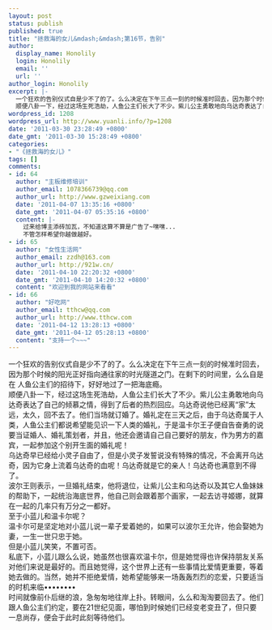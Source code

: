 ```yaml
---
layout: post
status: publish
published: true
title: "拯救海的女儿&mdash;&mdash;第16节，告别"
author:
  display_name: Honolily
  login: Honolily
  email: ''
  url: ''
author_login: Honolily
excerpt: |-
  一个狂欢的告别仪式自是少不了的了。么么决定在下午三点一刻的时候准时回去，因为那个时候的阳光正好指向通往家的时光隧道之门。在剩下的时间里，么么自是在 人鱼公主们的招待下，好好地过了一把海底瘾。
  顺便八卦一下，经过这场生死浩劫，人鱼公主们长大了不少。紫儿公主勇敢地向乌达奇表达了自己的倾慕之情，得到了后者的热烈回应。乌达奇说他已经离&ldquo;家&rdquo;太远，太久，回不去了。他们当场就订婚了。婚礼定在三天之后，由于乌达奇属于人类，人鱼公主们都说希望能见识一下人类的婚礼，于是温卡尔王子便自告奋勇的说要当证婚人、婚礼策划者，并且，他还会邀请自己自己要好的朋友，作为男方的嘉宾，一起参加这个别开生面的婚礼呢！
wordpress_id: 1208
wordpress_url: http://www.yuanli.info/?p=1208
date: '2011-03-30 23:28:49 +0800'
date_gmt: '2011-03-30 15:28:49 +0800'
categories:
- "《拯救海的女儿》"
tags: []
comments:
- id: 64
  author: "主板维修培训"
  author_email: 1078366739@qq.com
  author_url: http://www.gzweixiang.com
  date: '2011-04-07 13:35:16 +0800'
  date_gmt: '2011-04-07 05:35:16 +0800'
  content: |-
    过来给博主添砖加瓦，不知道这算不算是广告了~嘿嘿...
    不管怎样希望你越做越好。
- id: 65
  author: "女性生活网"
  author_email: zzdh@163.com
  author_url: http://921w.cn/
  date: '2011-04-10 22:20:32 +0800'
  date_gmt: '2011-04-10 14:20:32 +0800'
  content: "欢迎到我的网站来看看"
- id: 66
  author: "好吃网"
  author_email: tthcw@qq.com
  author_url: http://www.tthcw.com
  date: '2011-04-12 13:28:13 +0800'
  date_gmt: '2011-04-12 05:28:13 +0800'
  content: "支持一个~~~"
---
```

<p>一个狂欢的告别仪式自是少不了的了。么么决定在下午三点一刻的时候准时回去，因为那个时候的阳光正好指向通往家的时光隧道之门。在剩下的时间里，么么自是在 人鱼公主们的招待下，好好地过了一把海底瘾。<br />
顺便八卦一下，经过这场生死浩劫，人鱼公主们长大了不少。紫儿公主勇敢地向乌达奇表达了自己的倾慕之情，得到了后者的热烈回应。乌达奇说他已经离&ldquo;家&rdquo;太远，太久，回不去了。他们当场就订婚了。婚礼定在三天之后，由于乌达奇属于人类，人鱼公主们都说希望能见识一下人类的婚礼，于是温卡尔王子便自告奋勇的说要当证婚人、婚礼策划者，并且，他还会邀请自己自己要好的朋友，作为男方的嘉宾，一起参加这个别开生面的婚礼呢！<a id="more"></a><a id="more-1208"></a><br />
乌达奇早已经给小灵子自由了，但是小灵子发誓说没有特殊的情况，不会离开乌达奇，因为它身上流着乌达奇的血呢！乌达奇就是它的亲人！乌达奇也满意到不得了。<br />
波尔王则表示，一旦婚礼结束，他将退位，让紫儿公主和乌达奇以及其它人鱼妹妹的帮助下，一起统治海底世界，他自己则会跟着那个画家，一起去访寻姬娜，就算在一起的几率只有万分之一都好。<br />
至于小蓝儿和温卡尔呢？<br />
温卡尔可是坚定地对小蓝儿说一辈子爱着她的，如果可以波尔王允许，他会娶她为妻，一生一世只忠于她。<br />
但是小蓝儿笑笑，不置可否。<br />
私底下，小蓝儿跟么么说，她虽然也很喜欢温卡尔，但是她觉得也许保持朋友关系对他们来说是最好的。而且她觉得，这个世界上还有一些事情比爱情更重要，等着她去做的。当然，她并不拒绝爱情，她希望能够来一场轰轰烈烈的恋爱，只要适当的时机来临&bull;&bull;&bull;&bull;&bull;&bull;&bull;&bull;<br />
时间就像前仆后继的浪，急匆匆地往岸上扑。转眼间，么么和淘淘要回去了。他们跟人鱼公主们约定，要在21世纪见面，哪怕到时候她们已经变老变丑了，但只要一息尚存，便会于此时此刻等待他们。</p>
